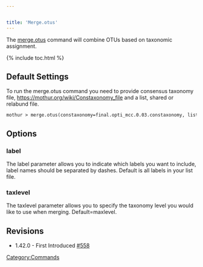 ```yaml
---


title: 'Merge.otus'
---
```

The [merge.otus](merge.otus) command will combine OTUs based
on taxonomic assignment.

{% include toc.html %}

## Default Settings

To run the merge.otus command you need to provide consensus taxonomy
file, <https://mothur.org/wiki/Constaxonomy_file> and a list, shared or
relabund file.

    mothur > merge.otus(constaxonomy=final.opti_mcc.0.03.constaxonomy, list=final.opti_mcc.list)

## Options

### label

The label parameter allows you to indicate which labels you want to
include, label names should be separated by dashes. Default is all
labels in your list file.

### taxlevel

The taxlevel parameter allows you to specify the taxonomy level you
would like to use when merging. Default=maxlevel.

## Revisions

-   1.42.0 - First Introduced
    [\#558](https://github.com/mothur/mothur/issues/558)

[Category:Commands](Category:Commands)
